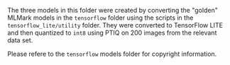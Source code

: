 The three models in this folder were created by converting the "golden" MLMark models in the `tensorflow` folder using the scripts in the `tensorflow_lite/utility` folder. They were converted to TensorFlow LITE and then quantized to `int8` using PTIQ on 200 images from the relevant data set. 

Please refere to the `tensorflow` models folder for copyright information.
